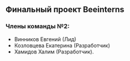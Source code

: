 ## Финальный проект Beeinterns


### Члены команды №2:
* Винников Евгений (Лид)
* Козловцева Екатерина (Разработчик)
* Хамидов Халим (Разработчик). 
